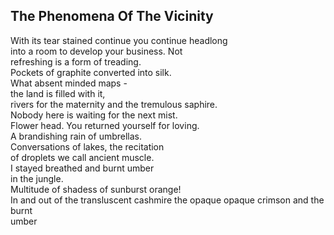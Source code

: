 The Phenomena Of The Vicinity
-----------------------------
With its tear stained continue you continue headlong  
into a room to develop your business. Not  
refreshing is a form of treading.  
Pockets of graphite converted into silk.  
What absent minded maps -  
the land is filled with it,  
rivers for the maternity and the tremulous saphire.  
Nobody here is waiting for the next mist.  
Flower head. You returned yourself for loving.  
A brandishing rain of umbrellas.  
Conversations of lakes, the recitation  
of droplets we call ancient muscle.  
I stayed breathed and burnt umber  
in the jungle.  
Multitude of shadess of sunburst orange!  
In and out of the transluscent cashmire the opaque opaque crimson and the burnt  
umber  
